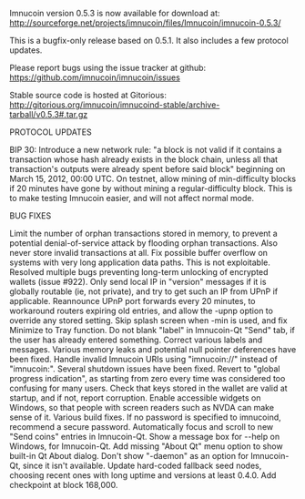 Imnucoin version 0.5.3 is now available for download at:
http://sourceforge.net/projects/imnucoin/files/Imnucoin/imnucoin-0.5.3/

This is a bugfix-only release based on 0.5.1.
It also includes a few protocol updates.

Please report bugs using the issue tracker at github:
https://github.com/imnucoin/imnucoin/issues

Stable source code is hosted at Gitorious:
http://gitorious.org/imnucoin/imnucoind-stable/archive-tarball/v0.5.3#.tar.gz

PROTOCOL UPDATES

BIP 30: Introduce a new network rule: "a block is not valid if it contains a transaction whose hash already exists in the block chain, unless all that transaction's outputs were already spent before said block" beginning on March 15, 2012, 00:00 UTC.
On testnet, allow mining of min-difficulty blocks if 20 minutes have gone by without mining a regular-difficulty block. This is to make testing Imnucoin easier, and will not affect normal mode.

BUG FIXES

Limit the number of orphan transactions stored in memory, to prevent a potential denial-of-service attack by flooding orphan transactions. Also never store invalid transactions at all.
Fix possible buffer overflow on systems with very long application data paths. This is not exploitable.
Resolved multiple bugs preventing long-term unlocking of encrypted wallets
(issue #922).
Only send local IP in "version" messages if it is globally routable (ie, not private), and try to get such an IP from UPnP if applicable.
Reannounce UPnP port forwards every 20 minutes, to workaround routers expiring old entries, and allow the -upnp option to override any stored setting.
Skip splash screen when -min is used, and fix Minimize to Tray function.
Do not blank "label" in Imnucoin-Qt "Send" tab, if the user has already entered something.
Correct various labels and messages.
Various memory leaks and potential null pointer deferences have been fixed.
Handle invalid Imnucoin URIs using "imnucoin://" instead of "imnucoin:".
Several shutdown issues have been fixed.
Revert to "global progress indication", as starting from zero every time was considered too confusing for many users.
Check that keys stored in the wallet are valid at startup, and if not, report corruption.
Enable accessible widgets on Windows, so that people with screen readers such as NVDA can make sense of it.
Various build fixes.
If no password is specified to imnucoind, recommend a secure password.
Automatically focus and scroll to new "Send coins" entries in Imnucoin-Qt.
Show a message box for --help on Windows, for Imnucoin-Qt.
Add missing "About Qt" menu option to show built-in Qt About dialog.
Don't show "-daemon" as an option for Imnucoin-Qt, since it isn't available.
Update hard-coded fallback seed nodes, choosing recent ones with long uptime and versions at least 0.4.0.
Add checkpoint at block 168,000.

